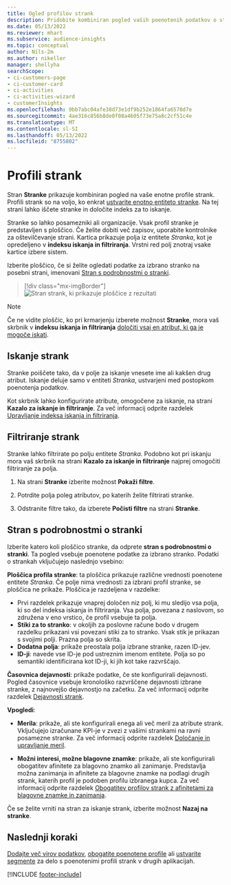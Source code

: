 ```yaml
---
title: Ogled profilov strank
description: Pridobite kombiniran pogled vaših poenotenih podatkov o strankah.
ms.date: 05/13/2022
ms.reviewer: mhart
ms.subservice: audience-insights
ms.topic: conceptual
author: Nils-2m
ms.author: nikeller
manager: shellyha
searchScope:
- ci-customers-page
- ci-customer-card
- ci-activities
- ci-activities-wizard
- customerInsights
ms.openlocfilehash: 9bb7abc04afe38d73e1df9b252e1864fa6570d7e
ms.sourcegitcommit: 4ae316c856b8de0f08a4605f73e75a8c2cf51c4e
ms.translationtype: MT
ms.contentlocale: sl-SI
ms.lasthandoff: 05/13/2022
ms.locfileid: "8755802"
---
```

# <a name="customer-profiles"></a>Profili strank

Stran **Stranke** prikazuje kombiniran pogled na vaše enotne profile strank. Profili strank so na voljo, ko enkrat [ustvarite enotno entiteto stranke](data-unification.md). Na tej strani lahko iščete stranke in določite indeks za to iskanje.

Stranke so lahko posamezniki ali organizacije. Vsak profil stranke je predstavljen s ploščico. Če želite dobiti več zapisov, uporabite kontrolnike za oštevilčevanje strani. Kartica prikazuje polja iz entitete *Stranka*, kot je opredeljeno v **indeksu iskanja in filtriranja**. Vrstni red polj znotraj vsake kartice izbere sistem.

Izberite ploščico, če si želite ogledati podatke za izbrano stranko na posebni strani, imenovani [Stran s podrobnostmi o stranki](customer-profiles.md#customer-details-page).

> [!div class="mx-imgBorder"]
> ![Stran strank, ki prikazuje ploščice z rezultati](media/customers-page-result-tiles-B2C.png "Stran strank, ki prikazuje ploščice z rezultati")

> [!NOTE]
> Če ne vidite ploščic, ko pri krmarjenju izberete možnost **Stranke**, mora vaš skrbnik v **indeksu iskanja in filtriranja** [določiti vsaj en atribut, ki ga je mogoče iskati](search-filter-index.md).

## <a name="search-for-customers"></a>Iskanje strank

Stranke poiščete tako, da v polje za iskanje vnesete ime ali kakšen drug atribut. Iskanje deluje samo v entiteti *Stranka*, ustvarjeni med postopkom poenotenja podatkov.

Kot skrbnik lahko konfigurirate atribute, omogočene za iskanje, na strani **Kazalo za iskanje in filtriranje**. Za več informacij odprite razdelek [Upravljanje indeksa iskanja in filtriranja](search-filter-index.md).

## <a name="filter-customers"></a>Filtriranje strank

Stranke lahko filtrirate po polju entitete *Stranka*. Podobno kot pri iskanju mora vaš skrbnik na strani **Kazalo za iskanje in filtriranje** najprej omogočiti filtriranje za polja.

1. Na strani **Stranke** izberite možnost **Pokaži filtre**.

1. Potrdite polja poleg atributov, po katerih želite filtrirati stranke.

1. Odstranite filtre tako, da izberete **Počisti filtre** na strani **Stranke**.

## <a name="customer-details-page"></a>Stran s podrobnostmi o stranki

Izberite katero koli ploščico stranke, da odprete **stran s podrobnostmi o stranki**. Ta pogled vsebuje poenotene podatke za izbrano stranko. Podatki o strankah vključujejo naslednjo vsebino:

**Ploščica profila stranke**: ta ploščica prikazuje različne vrednosti poenotene entitete *Stranka*. Če polje nima vrednosti za izbrani profil stranke, se ploščica ne prikaže. Ploščica je razdeljena v razdelke:

- Prvi razdelek prikazuje vnaprej določen niz polj, ki mu sledijo vsa polja, ki so del indeksa iskanja in filtriranja. Vsa polja, povezana z naslovom, so združena v eno vrstico, če profil vsebuje ta polja.
- **Stiki za to stranko**: v okoljih za poslovne račune bodo v drugem razdelku prikazani vsi povezani stiki za to stranko. Vsak stik je prikazan s svojimi polji. Prazna polja so skrita.
- **Dodatna polja**: prikaže preostala polja izbrane stranke, razen ID-jev.
- **ID-ji**: navede vse ID-je pod ustreznim imenom entitete. Polja so po semantiki identificirana kot ID-ji, ki jih kot take razvrščajo.

**Časovnica dejavnosti**: prikaže podatke, če ste konfigurirali dejavnosti. Pogled časovnice vsebuje kronološko razvrščene dejavnosti izbrane stranke, z najnovejšo dejavnostjo na začetku. Za več informacij odprite razdelek [Dejavnosti strank](activities.md).

**Vpogledi**:

- **Merila**: prikaže, ali ste konfigurirali enega ali več meril za atribute strank. Vključujejo izračunane KPI-je v zvezi z vašimi strankami na ravni posamezne stranke. Za več informacij odprite razdelek [Določanje in upravljanje meril](measures.md).

- **Možni interesi, možne blagovne znamke**: prikaže, ali ste konfigurirali obogatitev afinitete za blagovno znamko ali zanimanje. Predstavlja možna zanimanja in afinitete za blagovne znamke na podlagi drugih strank, katerih profil je podoben profilu izbranega kupca. Za več informacij odprite razdelek [Obogatitev profilov strank z afinitetami za blagovne znamke in zanimanja](enrichment-microsoft.md).

Če se želite vrniti na stran za iskanje strank, izberite možnost **Nazaj na stranke**.

## <a name="next-steps"></a>Naslednji koraki

[Dodajte več virov podatkov](data-sources.md), [obogatite poenotene profile](enrichment-hub.md) ali [ustvarite segmente](segments.md) za delo s poenotenimi profili strank v drugih aplikacijah.

[!INCLUDE [footer-include](includes/footer-banner.md)]
